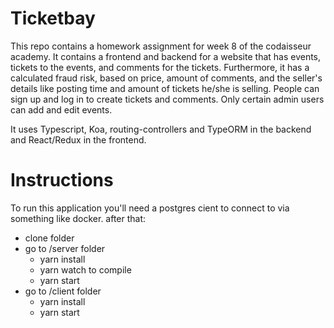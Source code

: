 # Ticketbay

This repo contains a homework assignment for week 8 of the codaisseur academy. It contains a frontend and backend for a website that has events, tickets to the events, and comments for the tickets. Furthermore, it has a calculated fraud risk, based on price, amount of comments, and the seller's details like posting time and amount of tickets he/she is selling.
People can sign up and log in to create tickets and comments. Only certain admin users can add and edit events.

It uses Typescript, Koa, routing-controllers and TypeORM in the backend and React/Redux in the frontend. 

# Instructions

To run this application you'll need a postgres cient to connect to via something like docker. after that:

* clone folder
* go to /server folder
  * yarn install
  * yarn watch to compile
  * yarn start
* go to /client folder
  * yarn install
  * yarn start